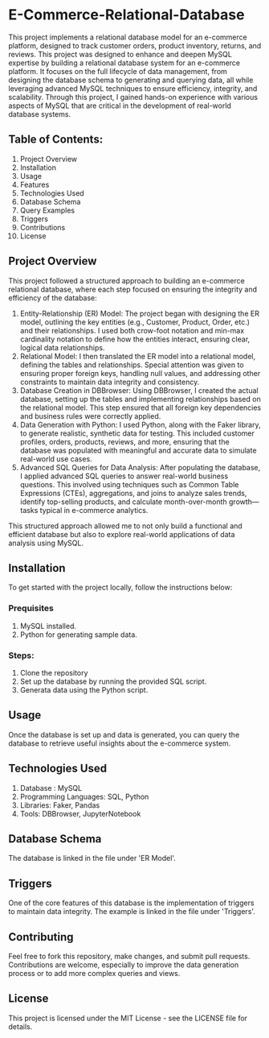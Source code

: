 # E-Commerce-Relational-Database
This project implements a relational database model for an e-commerce platform, designed to track customer orders, product inventory, returns, and reviews. This project was designed to enhance and deepen MySQL expertise by building a relational database system for an e-commerce platform. It focuses on the full lifecycle of data management, from designing the database schema to generating and querying data, all while leveraging advanced MySQL techniques to ensure efficiency, integrity, and scalability. Through this project, I gained hands-on experience with various aspects of MySQL that are critical in the development of real-world database systems. 
## Table of Contents:
1. Project Overview
2. Installation
3. Usage
4. Features
5. Technologies Used
6. Database Schema
7. Query Examples
8. Triggers
9. Contributions
10. License
## Project Overview
This project followed a structured approach to building an e-commerce relational database, where each step focused on ensuring the integrity and efficiency of the database:
1. Entity-Relationship (ER) Model: The project began with designing the ER model, outlining the key entities (e.g., Customer, Product, Order, etc.) and their relationships. I used both crow-foot notation and min-max cardinality notation to define how the entities interact, ensuring clear, logical data relationships.
2. Relational Model: I then translated the ER model into a relational model, defining the tables and relationships. Special attention was given to ensuring proper foreign keys, handling null values, and addressing other constraints to maintain data integrity and consistency.
3. Database Creation in DBBrowser: Using DBBrowser, I created the actual database, setting up the tables and implementing relationships based on the relational model. This step ensured that all foreign key dependencies and business rules were correctly applied.
4. Data Generation with Python: I used Python, along with the Faker library, to generate realistic, synthetic data for testing. This included customer profiles, orders, products, reviews, and more, ensuring that the database was populated with meaningful and accurate data to simulate real-world use cases.
5. Advanced SQL Queries for Data Analysis: After populating the database, I applied advanced SQL queries to answer real-world business questions. This involved using techniques such as Common Table Expressions (CTEs), aggregations, and joins to analyze sales trends, identify top-selling products, and calculate month-over-month growth—tasks typical in e-commerce analytics.

This structured approach allowed me to not only build a functional and efficient database but also to explore real-world applications of data analysis using MySQL.
## Installation 
To get started with the project locally, follow the instructions below:
### Prequisites
1. MySQL installed.
2. Python for generating sample data.
### Steps:
1. Clone the repository
2. Set up the database by running the provided SQL script.
3. Generata data using the Python script.

## Usage
Once the database is set up and data is generated, you can query the database to retrieve useful insights about the e-commerce system.

## Technologies Used
1. Database : MySQL
2. Programming Languages: SQL, Python
3. Libraries: Faker, Pandas
4. Tools: DBBrowser, JupyterNotebook

## Database Schema
The database is linked in the file under 'ER Model'. 

## Triggers
One of the core features of this database is the implementation of triggers to maintain data integrity. The example is linked in the file under 'Triggers'.

## Contributing 
Feel free to fork this repository, make changes, and submit pull requests. Contributions are welcome, especially to improve the data generation process or to add more complex queries and views.

## License
This project is licensed under the MIT License - see the LICENSE file for details.



